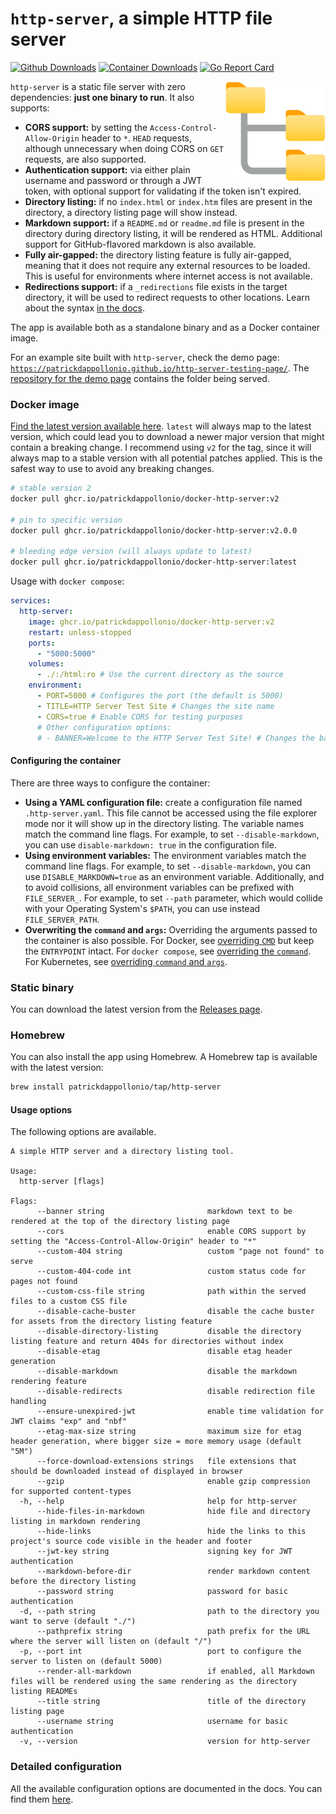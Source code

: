# `http-server`, a simple HTTP file server

[![Github Downloads](https://img.shields.io/github/downloads/patrickdappollonio/http-server/total?color=orange&label=github%20downloads)](https://github.com/patrickdappollonio/http-server/releases)
[![Container Downloads](https://img.shields.io/badge/container%20downloads-250k-orange)](https://github.com/users/patrickdappollonio/packages/container/package/docker-http-server) [![Go Report Card](https://goreportcard.com/badge/github.com/patrickdappollonio/http-server)](https://goreportcard.com/report/github.com/patrickdappollonio/http-server)

<img src="internal/server/assets/file-server.svg" width="160" align="right" /> `http-server` is a static file server with zero dependencies: **just one binary to run**. It also supports:

* **CORS support:** by setting the `Access-Control-Allow-Origin` header to `*`. `HEAD` requests, although unnecessary when doing CORS on `GET` requests, are also supported.
* **Authentication support:** via either plain username and password or through a JWT token, with optional support for validating if the token isn't expired.
* **Directory listing:** if no `index.html` or `index.htm` files are present in the directory, a directory listing page will show instead.
* **Markdown support:** if a `README.md` or `readme.md` file is present in the directory during directory listing, it will be rendered as HTML. Additional support for GitHub-flavored markdown is also available.
* **Fully air-gapped:** the directory listing feature is fully air-gapped, meaning that it does not require any external resources to be loaded. This is useful for environments where internet access is not available.
* **Redirections support:** if a `_redirections` file exists in the target directory, it will be used to redirect requests to other locations. Learn about the syntax [in the docs](docs/redirections.md).

The app is available both as a standalone binary and as a Docker container image.

For an example site built with `http-server`, check the demo page: [`https://patrickdappollonio.github.io/http-server-testing-page/`](https://patrickdappollonio.github.io/http-server-testing-page/). The [repository for the demo page](https://github.com/patrickdappollonio/http-server-testing-page) contains the folder being served.

### Docker image

[Find the latest version available here](https://github.com/users/patrickdappollonio/packages/container/package/docker-http-server). `latest` will always map to the latest version, which could lead you to download a newer major version that might contain a breaking change. I recommend using `v2` for the tag, since it will always map to a stable version with all potential patches applied. This is the safest way to use to avoid any breaking changes.

```bash
# stable version 2
docker pull ghcr.io/patrickdappollonio/docker-http-server:v2

# pin to specific version
docker pull ghcr.io/patrickdappollonio/docker-http-server:v2.0.0

# bleeding edge version (will always update to latest)
docker pull ghcr.io/patrickdappollonio/docker-http-server:latest
```

Usage with `docker compose`:

```yaml
services:
  http-server:
    image: ghcr.io/patrickdappollonio/docker-http-server:v2
    restart: unless-stopped
    ports:
      - "5000:5000"
    volumes:
      - ./:/html:ro # Use the current directory as the source
    environment:
      - PORT=5000 # Configures the port (the default is 5000)
      - TITLE=HTTP Server Test Site # Changes the site name
      - CORS=true # Enable CORS for testing purposes
      # Other configuration options:
      # - BANNER=Welcome to the HTTP Server Test Site! # Changes the banner
```

#### Configuring the container

There are three ways to configure the container:

* **Using a YAML configuration file:** create a configuration file named `.http-server.yaml`. This file cannot be accessed using the file explorer mode nor it will show up in the directory listing. The variable names match the command line flags. For example, to set `--disable-markdown`, you can use `disable-markdown: true` in the configuration file.
* **Using environment variables:** The environment variables match the command line flags. For example, to set `--disable-markdown`, you can use `DISABLE_MARKDOWN=true` as an environment variable. Additionally, and to avoid collisions, all environment variables can be prefixed with `FILE_SERVER_`. For example, to set `--path` parameter, which would collide with your Operating System's `$PATH`, you can use instead `FILE_SERVER_PATH`.
* **Overwriting the `command` and `args`:** Overriding the arguments passed to the container is also possible. For Docker, see [overriding `CMD`](https://docs.docker.com/engine/reference/run/#cmd-default-command-or-options) but keep the `ENTRYPOINT` intact. For `docker compose`, see [overriding the `command`](https://docs.docker.com/compose/compose-file/#command). For Kubernetes, see [overriding `command` and `args`](https://kubernetes.io/docs/tasks/inject-data-application/define-command-argument-container/).

### Static binary

You can download the latest version from the [Releases page](https://github.com/patrickdappollonio/http-server/releases).

### Homebrew

You can also install the app using Homebrew. A Homebrew tap is available with the latest version:

```bash
brew install patrickdappollonio/tap/http-server
```

#### Usage options

The following options are available.

```text
A simple HTTP server and a directory listing tool.

Usage:
  http-server [flags]

Flags:
      --banner string                       markdown text to be rendered at the top of the directory listing page
      --cors                                enable CORS support by setting the "Access-Control-Allow-Origin" header to "*"
      --custom-404 string                   custom "page not found" to serve
      --custom-404-code int                 custom status code for pages not found
      --custom-css-file string              path within the served files to a custom CSS file
      --disable-cache-buster                disable the cache buster for assets from the directory listing feature
      --disable-directory-listing           disable the directory listing feature and return 404s for directories without index
      --disable-etag                        disable etag header generation
      --disable-markdown                    disable the markdown rendering feature
      --disable-redirects                   disable redirection file handling
      --ensure-unexpired-jwt                enable time validation for JWT claims "exp" and "nbf"
      --etag-max-size string                maximum size for etag header generation, where bigger size = more memory usage (default "5M")
      --force-download-extensions strings   file extensions that should be downloaded instead of displayed in browser
      --gzip                                enable gzip compression for supported content-types
  -h, --help                                help for http-server
      --hide-files-in-markdown              hide file and directory listing in markdown rendering
      --hide-links                          hide the links to this project's source code visible in the header and footer
      --jwt-key string                      signing key for JWT authentication
      --markdown-before-dir                 render markdown content before the directory listing
      --password string                     password for basic authentication
  -d, --path string                         path to the directory you want to serve (default "./")
      --pathprefix string                   path prefix for the URL where the server will listen on (default "/")
  -p, --port int                            port to configure the server to listen on (default 5000)
      --render-all-markdown                 if enabled, all Markdown files will be rendered using the same rendering as the directory listing READMEs
      --title string                        title of the directory listing page
      --username string                     username for basic authentication
  -v, --version                             version for http-server
```

### Detailed configuration

All the available configuration options are documented in the docs. You can find them [here](docs/).
